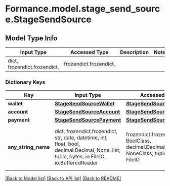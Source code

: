 # Formance.model.stage_send_source.StageSendSource

## Model Type Info
Input Type | Accessed Type | Description | Notes
------------ | ------------- | ------------- | -------------
dict, frozendict.frozendict,  | frozendict.frozendict,  |  | 

### Dictionary Keys
Key | Input Type | Accessed Type | Description | Notes
------------ | ------------- | ------------- | ------------- | -------------
**wallet** | [**StageSendSourceWallet**](StageSendSourceWallet.md) | [**StageSendSourceWallet**](StageSendSourceWallet.md) |  | [optional] 
**account** | [**StageSendSourceAccount**](StageSendSourceAccount.md) | [**StageSendSourceAccount**](StageSendSourceAccount.md) |  | [optional] 
**payment** | [**StageSendSourcePayment**](StageSendSourcePayment.md) | [**StageSendSourcePayment**](StageSendSourcePayment.md) |  | [optional] 
**any_string_name** | dict, frozendict.frozendict, str, date, datetime, int, float, bool, decimal.Decimal, None, list, tuple, bytes, io.FileIO, io.BufferedReader | frozendict.frozendict, str, BoolClass, decimal.Decimal, NoneClass, tuple, bytes, FileIO | any string name can be used but the value must be the correct type | [optional]

[[Back to Model list]](../../README.md#documentation-for-models) [[Back to API list]](../../README.md#documentation-for-api-endpoints) [[Back to README]](../../README.md)

